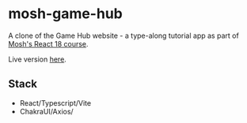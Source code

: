 # mosh-game-hub

A clone of the Game Hub website - a type-along tutorial app as part of [Mosh's React 18 course](https://codewithmosh.com/p/ultimate-react-part1).

Live version [here](https://iankulin.github.io/mosh-game-hub/).

## Stack
* React/Typescript/Vite
* ChakraUI/Axios/
